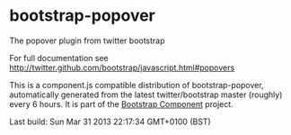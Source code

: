 # bootstrap-popover
The popover plugin from twitter bootstrap

For full documentation see http://twitter.github.com/bootstrap/javascript.html#popovers

This is a component.js compatible distribution of bootstrap-popover, automatically generated
from the latest twitter/bootstrap master (roughly) every 6 hours. It is part of the <a href="http://github.com/codemix/bootstrap-component">Bootstrap Component</a>
project.


Last build: Sun Mar 31 2013 22:17:34 GMT+0100 (BST)

